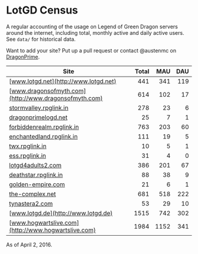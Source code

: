 # LotGD Census
A regular accounting of the usage on Legend of Green Dragon servers around the internet, including total, monthly active and daily active users. See `data/` for historical data.

Want to add your site? Put up a pull request or contact @austenmc on [DragonPrime](http://dragonprime.net).


Site | Total | MAU | DAU
--- | ---:| ---:| ---:
[www.lotgd.net](http://www.lotgd.net)|441|341|119
[www.dragonsofmyth.com](http://www.dragonsofmyth.com)|614|102|17
[stormvalley.rpglink.in](http://stormvalley.rpglink.in)|278|23|6
[dragonprimelogd.net](http://dragonprimelogd.net)|25|7|1
[forbiddenrealm.rpglink.in](http://forbiddenrealm.rpglink.in)|763|203|60
[enchantedland.rpglink.in](http://enchantedland.rpglink.in)|111|19|5
[twx.rpglink.in](http://twx.rpglink.in)|10|5|1
[ess.rpglink.in](http://ess.rpglink.in)|31|4|0
[lotgd4adults2.com](http://lotgd4adults2.com)|386|201|67
[deathstar.rpglink.in](http://deathstar.rpglink.in)|88|38|9
[golden-empire.com](http://golden-empire.com)|21|6|1
[the-complex.net](http://the-complex.net)|681|518|222
[tynastera2.com](http://tynastera2.com)|53|29|10
[www.lotgd.de](http://www.lotgd.de)|1515|742|302
[www.hogwartslive.com](http://www.hogwartslive.com)|1984|1152|341

As of April 2, 2016.
